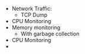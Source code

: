 - Network Traffic:
  - TCP Dump
- CPU Monitoring
- Memory monitoring
  - With garbage collection
- CPU Monitoring
-
